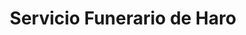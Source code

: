 ---
title: "Servicio Funerario de Haro"
url: /haro/servicio-funerario-de-haro/
shop: directores de funerarias
---
